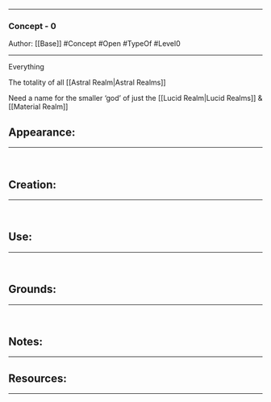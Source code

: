 - - -
### Concept - 0
Author: [[Base]]
#Concept #Open #TypeOf #Level0
- - - 
Everything

The totality of all [[Astral Realm|Astral Realms]]

Need a name for the smaller ‘god’ of just the [[Lucid Realm|Lucid Realms]] & [[Material Realm]]

## Appearance:<br>
- - -

<br>

## Creation: <br>
- - -
<br>

## Use:<br>
- - -
<br>

## Grounds:<br>
- - -
<br>

## Notes:<br>
- - - 


## Resources:
- - -
